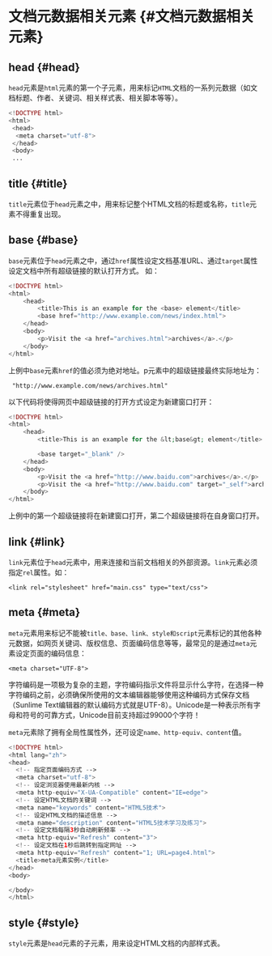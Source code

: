 # 文档元数据相关元素 {#文档元数据相关元素}

## head {#head}

`head`元素是`html`元素的第一个子元素，用来标记`HTML`文档的一系列元数据（如文档标题、作者、关键词、相关样式表、相关脚本等等）。

```php
<!DOCTYPE html>
<html>
 <head>
  <meta charset="utf-8">
 </head>
 <body>
 ...
```

## title {#title}

`title`元素位于`head`元素之中，用来标记整个HTML文档的标题或名称，`title`元素不得重复出现。

## base {#base}

`base`元素位于`head`元素之中，通过`href`属性设定文档基准URL、通过`target`属性设定文档中所有超级链接的默认打开方式。 如：

```php
<!DOCTYPE html>
<html>
    <head>
        <title>This is an example for the <base> element</title>
        <base href="http://www.example.com/news/index.html">
    </head>
    <body>
        <p>Visit the <a href="archives.html">archives</a>.</p>
    </body>
</html>
```

上例中`base`元素`href`的值必须为绝对地址。p元素中的超级链接最终实际地址为：

```
 "http://www.example.com/news/archives.html"
```

以下代码将使得网页中超级链接的打开方式设定为新建窗口打开：

```php
<!DOCTYPE html>
<html>
    <head>
        <title>This is an example for the &lt;base&gt; element</title>

        <base target="_blank" />
    </head>
    <body>
        <p>Visit the <a href="http://www.baidu.com">archives</a>.</p>
        <p>Visit the <a href="http://www.baidu.com" target="_self">archives</a>.</p>
    </body>
</html>
```

上例中的第一个超级链接将在新建窗口打开，第二个超级链接将在自身窗口打开。

## link {#link}

`link`元素位于`head`元素中，用来连接和当前文档相关的外部资源。`link`元素必须指定`rel`属性。如：

```
<link rel="stylesheet" href="main.css" type="text/css">
```

## meta {#meta}

`meta`元素用来标记不能被`title、base、link、style和script`元素标记的其他各种元数据，如网页关键词、版权信息、页面编码信息等等，最常见的是通过`meta`元素设定页面的编码信息：

```
<meta charset="UTF-8">
```

字符编码是一项极为复杂的主题，字符编码指示文件将显示什么字符，在选择一种字符编码之前，必须确保所使用的文本编辑器能够使用这种编码方式保存文档（Sunlime Text编辑器的默认编码方式就是UTF-8）。Unicode是一种表示所有字母和符号的可靠方式，Unicode目前支持超过99000个字符！

`meta`元素除了拥有全局性属性外，还可设定`name、http-equiv、content`值。

```php
<!DOCTYPE html>
<html lang="zh">
<head>
  <!-- 指定页面编码方式 -->
  <meta charset="utf-8">
  <!-- 设定浏览器使用最新内核 -->
  <meta http-equiv="X-UA-Compatible" content="IE=edge">
  <!-- 设定HTML文档的关键词 -->
  <meta name="keywords" content="HTML5技术">
  <!-- 设定HTML文档的描述信息 -->
  <meta name="description" content="HTML5技术学习及练习">
  <!-- 设定文档每隔3秒自动刷新频率 -->
  <meta http-equiv="Refresh" content="3">
  <!-- 设定文档在1秒后跳转到指定网址 -->
  <meta http-equiv="Refresh" content="1; URL=page4.html">
  <title>meta元素实例</title>
</head>
<body>

</body>
</html>
```

## style {#style}

`style`元素是`head`元素的子元素，用来设定HTML文档的内部样式表。

```

```




